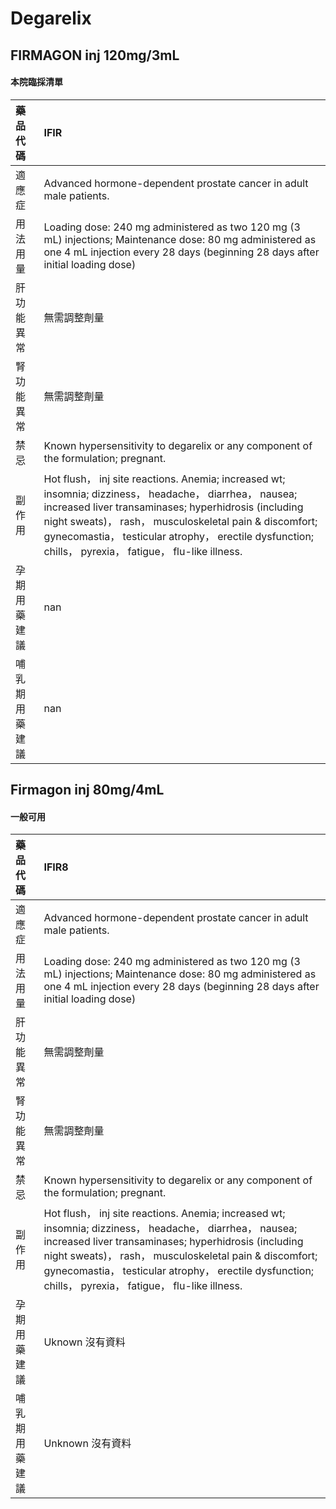 # Degarelix

## FIRMAGON inj 120mg/3mL

#### 本院臨採清單

| 藥品代碼       | IFIR                                                                                                                                                                                                                                                                                                                                 |
|:---------------|:-------------------------------------------------------------------------------------------------------------------------------------------------------------------------------------------------------------------------------------------------------------------------------------------------------------------------------------|
| 適應症         | Advanced hormone-dependent prostate cancer in adult male patients.                                                                                                                                                                                                                                                                   |
| 用法用量       | Loading dose: 240 mg administered as two 120 mg (3 mL) injections; Maintenance dose: 80 mg administered as one 4 mL injection every 28 days (beginning 28 days after initial loading dose)                                                                                                                                           |
| 肝功能異常     | 無需調整劑量                                                                                                                                                                                                                                                                                                                         |
| 腎功能異常     | 無需調整劑量                                                                                                                                                                                                                                                                                                                         |
| 禁忌           | Known hypersensitivity to degarelix or any component of the formulation; pregnant.                                                                                                                                                                                                                                                   |
| 副作用         | Hot flush， inj site reactions. Anemia; increased wt; insomnia; dizziness， headache， diarrhea， nausea; increased liver transaminases; hyperhidrosis (including night sweats)， rash， musculoskeletal pain & discomfort; gynecomastia， testicular atrophy， erectile dysfunction; chills， pyrexia， fatigue， flu-like illness. |
| 孕期用藥建議   | nan                                                                                                                                                                                                                                                                                                                                  |
| 哺乳期用藥建議 | nan                                                                                                                                                                                                                                                                                                                                  |

## Firmagon inj 80mg/4mL

#### 一般可用

| 藥品代碼       | IFIR8                                                                                                                                                                                                                                                                                                                                |
|:---------------|:-------------------------------------------------------------------------------------------------------------------------------------------------------------------------------------------------------------------------------------------------------------------------------------------------------------------------------------|
| 適應症         | Advanced hormone-dependent prostate cancer in adult male patients.                                                                                                                                                                                                                                                                   |
| 用法用量       | Loading dose: 240 mg administered as two 120 mg (3 mL) injections; Maintenance dose: 80 mg administered as one 4 mL injection every 28 days (beginning 28 days after initial loading dose)                                                                                                                                           |
| 肝功能異常     | 無需調整劑量                                                                                                                                                                                                                                                                                                                         |
| 腎功能異常     | 無需調整劑量                                                                                                                                                                                                                                                                                                                         |
| 禁忌           | Known hypersensitivity to degarelix or any component of the formulation; pregnant.                                                                                                                                                                                                                                                   |
| 副作用         | Hot flush， inj site reactions. Anemia; increased wt; insomnia; dizziness， headache， diarrhea， nausea; increased liver transaminases; hyperhidrosis (including night sweats)， rash， musculoskeletal pain & discomfort; gynecomastia， testicular atrophy， erectile dysfunction; chills， pyrexia， fatigue， flu-like illness. |
| 孕期用藥建議   | Uknown 沒有資料                                                                                                                                                                                                                                                                                                                      |
| 哺乳期用藥建議 | Unknown 沒有資料                                                                                                                                                                                                                                                                                                                     |

